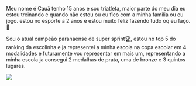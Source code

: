 Meu nome é Cauã tenho 15 anos e sou triatleta, maior parte do meu dia eu estou treinando e quando não estou ou eu fico com a minha familia ou eu jogo. estou no esporte a 2 anos e estou muito feliz fazendo tudo oq eu faço.🙂


Sou o atual campeão paranaense de super sprint🏆, estou no top 5 do ranking da escolinha e ja representei a minha escola na copa escolar em 4 modalidades e futuramente vou representar em mais um, representando a minha escola ja consegui 2 medalhas de prata, uma de bronze e 3 quintos lugares.

![](https://media.tenor.com/eN_4KgMxTjIAAAAC/messi.gif)
